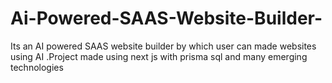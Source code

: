 # Ai-Powered-SAAS-Website-Builder-
Its an AI powered SAAS website builder by which user can made websites using AI .Project made using next js with prisma sql and many emerging technologies 
